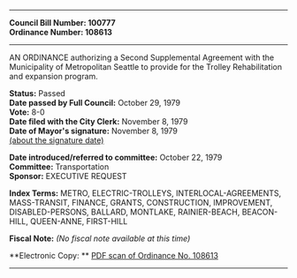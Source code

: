 * * * * *  
  
**Council Bill Number: [](#h0)[](#h2)100777**   
**Ordinance Number: 108613**  
  
* * * * *  
  
AN ORDINANCE authorizing a Second Supplemental Agreement with the Municipality of Metropolitan Seattle to provide for the Trolley Rehabilitation and expansion program.  
  
**Status:** Passed   
**Date passed by Full Council:** October 29, 1979   
**Vote:** 8-0   
**Date filed with the City Clerk:** November 8, 1979   
**Date of Mayor's signature:** November 8, 1979   
[(about the signature date)](/~public/approvaldate.htm)   
  
  
**Date introduced/referred to committee:** October 22, 1979   
**Committee:** Transportation   
**Sponsor:** EXECUTIVE REQUEST   
  
**Index Terms:** METRO, ELECTRIC-TROLLEYS, INTERLOCAL-AGREEMENTS, MASS-TRANSIT, FINANCE, GRANTS, CONSTRUCTION, IMPROVEMENT, DISABLED-PERSONS, BALLARD, MONTLAKE, RAINIER-BEACH, BEACON-HILL, QUEEN-ANNE, FIRST-HILL  
  
**Fiscal Note:** *(No fiscal note available at this time)*  
  
**Electronic Copy: ** [PDF scan of Ordinance No. 108613](/~archives/Ordinances/Ord_108613.pdf)  
  
* * * * *  
